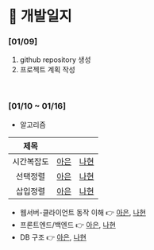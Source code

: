 # 📝 개발일지

### [01/09]
1. github repository 생성
2. 프로젝트 계획 작성
</br>

### [01/10 ~ 01/16]<br/>
*  알고리즘


|제목|||
|:---:|:---:|:---:|
|시간복잡도|[아은](http://www.gleaming.kr/wordpress/?page_id=61&uid=52&mod=document&pageid=1)|[나현]()|
|선택정렬|[아은](http://www.gleaming.kr/wordpress/?page_id=61&uid=97&mod=document&pageid=1)|[나현]()|
|삽입정렬|[아은](http://www.gleaming.kr/wordpress/?page_id=61&uid=98&mod=document&pageid=1)|[나현]()|

*  웹서버-클라이언트 동작 이해 👉 [아은](http://www.gleaming.kr/wordpress/?page_id=11&uid=94&mod=document&pageid=1), [나현]()
*  프론트엔드/백엔드 👉 [아은](http://www.gleaming.kr/wordpress/?page_id=11&uid=95&mod=document&pageid=1), [나현]()
*  DB 구조 👉 [아은](), [나현]()
